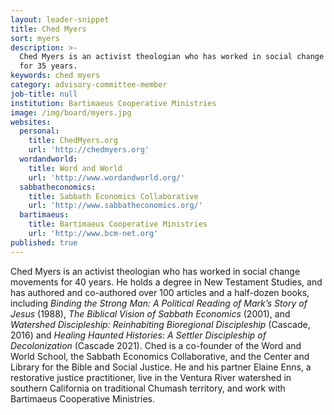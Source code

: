 ```yaml
---
layout: leader-snippet
title: Ched Myers
sort: myers
description: >-
  Ched Myers is an activist theologian who has worked in social change movements
  for 35 years.
keywords: ched myers
category: advisory-committee-member
job-title: null
institution: Bartimaeus Cooperative Ministries
image: /img/board/myers.jpg
websites:
  personal:
    title: ChedMyers.org
    url: 'http://chedmyers.org'
  wordandworld:
    title: Word and World
    url: 'http://www.wordandworld.org/'
  sabbatheconomics:
    title: Sabbath Economics Collaborative
    url: 'http://www.sabbatheconomics.org/'
  bartimaeus:
    title: Bartimaeus Cooperative Ministries
    url: 'http://www.bcm-net.org'
published: true
---
```

Ched Myers is an activist theologian who has worked in social change movements for 40 years. He holds a degree in New Testament Studies, and has authored and co-authored over 100 articles and a half-dozen books, including _Binding the Strong Man: A Political Reading of Mark’s Story of Jesus_ (1988), _The Biblical Vision of Sabbath Economics_ (2001), and _Watershed Discipleship: Reinhabiting Bioregional Discipleship_ (Cascade, 2016) and _Healing Haunted Histories: A Settler Discipleship of Decolonization_ (Cascade 2021). Ched is a co-founder of the Word and World School, the Sabbath Economics Collaborative, and the Center and Library for the Bible and Social Justice. He and his partner Elaine Enns, a restorative justice practitioner, live in the Ventura River watershed in southern California on traditional Chumash territory, and work with Bartimaeus Cooperative Ministries.
